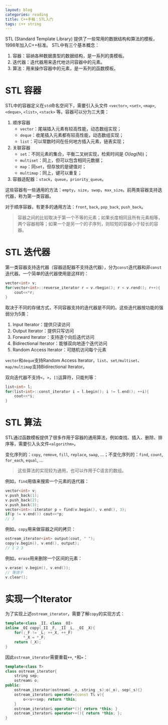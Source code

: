```yaml
---
layout: blog 
categories: reading
title: C++手稿：STL入门
tags: c++ string
---
```


STL (Standard Template Library) 提供了一些常用的数据结构和算法的模板，1998年加入C++标准。
STL中有三个基本概念：

1. 容器：容纳各种数据类型的数据结构，是一系列的类模板。
2. 迭代器：迭代器用来迭代地访问容器中的元素。
3. 算法：用来操作容器中的元素，是一系列的函数模板。


# STL 容器

STL中的容器定义在`std`命名空间下，需要引入头文件
`<vector>`, `<set>`, `<map>`, `<deque>`, `<list>`, `<stack>`
等。容器可以分为三大类：

1. 顺序容器
    * `vector`：尾端插入元素有较高性能，动态数组实现；
    * `deque`：收尾插入元素都有较高性能，动态数组实现；
    * `list`：可以常数时间在任何地方插入元素，链表实现；
2. 关联容器
    * `set`：不同元素的集合，平衡二叉树实现，检索时间是 $O(log(N))$；
    * `multiset`：同上，但可以包含相同元数据；
    * `map`：同`set`，但存放的是键值对；
    * `multimap`：同上，键可以重复；
3. 容器适配器：`stack`，`queue`，`priority_queue`。

这些容器有一些通用的方法：`empty`，`size`，`swap`，`max_size`。前两类容器支持迭代器，称为第一类容器。

对于顺序容器，有更多的通用方法：`front`, `back`, `pop_back`, `push_back`。

> 容器之间的比较取决于第一个不等的元素；如果长度相同且所有元素相等，两个容器相等；如果一个是另一个的子序列，则较短的容器小于较长的容器。

# STL 迭代器

第一类容器支持迭代器（容器适配器不支持迭代器），分为`const`迭代器和非`const`迭代器。一个简单的迭代器使用是这样的：

```cpp
vector<int> v;
for(vector<int>::reverse_iterator r = v.rbegin(); r < v.rend(); r++){
    cout<<*r;
}
```

取决于不同的存储方式，不同容器支持的迭代器是不同的。这些迭代器按功能的强弱分为5类：

1. Input Iterator：提供只读访问
2. Output Iterator：提供只写访问
3. Forward Iterator：支持逐个向后迭代访问
4. Bidirectional Iterator：能够双向地逐个迭代访问
5. Random Access Iterator：可随机访问每个元素

`vector`和`deque`支持Random Access Iterator，`list`、`set/multiset`、`map/multimap`支持Bidirectional Iterator。

双向迭代器不支持`<`，`>`，`[]`运算符，只能判等：

```cpp
list<int> l;
for(list<int>::const_iterator i = l.begin(); i != l.end(); ++i){
    cout<<*i;
} 
```

<!--more-->

# STL 算法

STL通过函数模板提供了很多作用于容器的通用算法，例如查找、插入、删除、排序等，需要引入头文件`<algorithm>`。

变化序列的：`copy`, `remove`, `fill`, `replace`, `swap`, ...；不变化序列的：`find`, `count`, `for_each`, `equal`, ...

> 这些算法的实现较为通用，也可以作用于C语言的数组。

例如，`find`用值来搜索一个元素的迭代器：

```cpp
vector<int> v;
v.push_back(1);
v.push_back(2);
v.push_back(3);
vector<int>::iterator p = find(v.begin(), v.end(), 3);
if(p != v.end()) cout<<*p;
// 3
```

例如，`copy`用来做容器之间的拷贝：

```cpp
ostream_iterator<int> output(cout, " ");
copy(v.begin(), v.end(), output);
// 1 2 3
```

例如，`erase`用来删除一个区间的元素：

```cpp
v.erase( v.begin(), v.end());
// 等效于
v.clear();
```

# 实现一个Iterator

为了实现上述`ostream_iterator`，需要了解`copy`的实现方式：

```cpp
template<class _II, class _OI>
inline _OI copy(_II _F, _II _L, _OI _X){
    for(;_F != _L; ++_X, ++_F)
        *_X = *_F;
    return (_X);
}
```

因此`ostream_iterator`需要重载`++`, `*`和`=`：

```cpp
template<class T>
class ostream_iterator{
    string sep;
    ostream& o;
public:
    ostream_iterator(ostream& _o, string _s):o(_o), sep(_s){}
    ostream_iterator& operator=(const T& v){
        o<<v<<sep; return *this;
    }
    ostream_iterator& operator*(){ return *this; }
    ostream_iterator& operator++(){ return *this; };
}
```